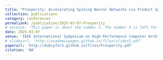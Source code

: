 ```yaml
---
title: "Prosperity: Accelerating Spiking Neural Networks via Product Sparsity"[![](https://img.shields.io/github/stars/dubcyfor3/Prosperity?style=social&label=Code+Stars)](https://github.com/dubcyfor3/Prosperity)
collection: publications
category: conferences
permaliank: /publication/2025-03-07-Prosperity
# excerpt: 'This paper is about the number 3. The number 4 is left for future work.'
date: 2025-03-07
venue: 'IEEE International Symposium on High-Performance Computer Architecture (To Appear)'
# slidesurl: 'http://academicpages.github.io/files/slides3.pdf'
paperurl: 'http://dubcyfor3.github.io/files/Prosperity.pdf'
citation: 'NA'
---
```


<!-- The contents above will be part of a list of publications, if the user clicks the link for the publication than the contents of section will be rendered as a full page, allowing you to provide more information about the paper for the reader. When publications are displayed as a single page, the contents of the above "citation" field will automatically be included below this section in a smaller font. -->
